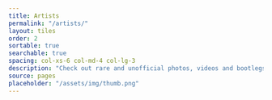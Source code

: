 ```yaml
---
title: Artists
permalink: "/artists/"
layout: tiles
order: 2
sortable: true
searchable: true
spacing: col-xs-6 col-md-4 col-lg-3
description: "Check out rare and unofficial photos, videos and bootlegs from over 100 local Dunedin artists. The Rothmans, Astrochildren, Machina Rex and more!"
source: pages
placeholder: "/assets/img/thumb.png"
---
```


